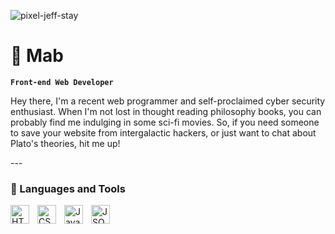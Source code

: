 ![pixel-jeff-stay](https://github.com/CyberAlchemistt/CyberAlchemistt/assets/133987451/4bc5e6c4-b180-4e81-bd82-02f7798da2d7)

# 👾 Mab

**`Front-end Web Developer`**

<p>Hey there, I'm a recent web programmer and self-proclaimed cyber security enthusiast. When I'm not lost in thought reading philosophy books, you can probably find me indulging in some sci-fi movies. So, if you need someone to save your website from intergalactic hackers, or just want to chat about Plato's theories, hit me up!</p>
---

### 🧰 Languages and Tools

<img align="left" alt="HTML" width="30px" style="padding-right:10px;" src="https://cdn.jsdelivr.net/gh/devicons/devicon/icons/html5/html5-plain.svg" />
<img align="left" alt="CSS" width="30px" style="padding-right:10px;" src="https://cdn.jsdelivr.net/gh/devicons/devicon/icons/css3/css3-plain.svg" />
<img align="left" alt="JavaScript" width="30px" style="padding-right:10px;" src="https://cdn.jsdelivr.net/gh/devicons/devicon/icons/javascript/javascript-plain.svg" />
<img align="left" alt="JSON" width="30px" style="padding-right:10px;" src="https://upload.wikimedia.org/wikipedia/commons/c/c9/JSON_vector_logo.svg" />
